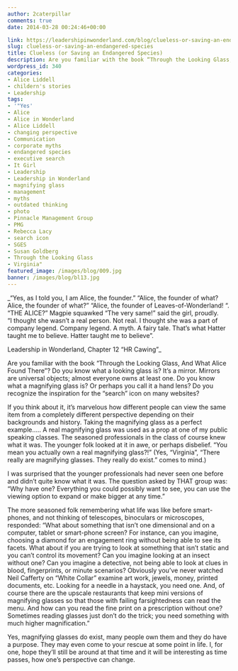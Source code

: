 ```yaml
---
author: 2caterpillar
comments: true
date: 2014-03-28 00:24:46+00:00

link: https://leadershipinwonderland.com/blog/clueless-or-saving-an-endangered-species/
slug: clueless-or-saving-an-endangered-species
title: Clueless (or Saving an Endangered Species)
description: Are you familiar with the book “Through the Looking Glass, And What Alice Found There”?  Do you know what a looking glass is?  It’s a mirror.
wordpress_id: 340
categories:
- Alice Liddell
- childern's stories
- Leadership
tags:
- '"Yes'
- Alice
- Alice in Wonderland
- Alice Liddell
- changing perspective
- Communication
- corporate myths
- endangered species
- executive search
- It Girl
- Leadership
- Leadership in Wonderland
- magnifying glass
- management
- myths
- outdated thinking
- photo
- Pinnacle Management Group
- PMG
- Rebecca Lacy
- search icon
- SGES
- Susan Goldberg
- Through the Looking Glass
- Virginia"
featured_image: /images/blog/009.jpg
banner: /images/blog/bl13.jpg
---
```



_“Yes, as I told you, I am Alice, the founder.”
“Alice, the founder of what?  Alice, the founder of what?”
“Alice, the founder of Leaves-of-Wonderland! “.
“THE ALICE?”  Magpie squawked
“The very same!” said the girl, proudly.  
“I thought she wasn’t a real person.  Not real.  I thought she was a part of company legend.   Company legend.  A myth. A fairy tale. That’s what Hatter taught me to believe.  Hatter taught me to believe”.

Leadership in Wonderland, Chapter 12 “HR Cawing”_



Are you familiar with the book “Through the Looking Glass, And What Alice Found There”?  Do you know what a looking glass is?  It’s a mirror. Mirrors are universal objects; almost everyone owns at least one.  Do you know what a magnifying glass is?  Or perhaps you call it a hand lens?  Do you recognize the inspiration for the “search” icon on many websites?  

If you think about it, it’s marvelous how different people can view the same item from a completely different perspective depending on their backgrounds and history.  Taking the magnifying glass as a perfect example…..
A real magnifying glass was used as a prop at one of my public speaking classes.  The seasoned professionals in the class of course knew what it was.  The younger folk looked at it in awe, or perhaps disbelief.  “You mean you actually own a real magnifying glass?!”   (Yes, “Virginia”, “There really are magnifying glasses.  They really do exist.” comes to mind.)

I was surprised that the younger professionals had never seen one before and didn’t quite know what it was.  The question asked by THAT group was:  “Why have one?  Everything you could possibly want to see, you can use the viewing option to expand or make bigger at any time.”  

The more seasoned folk remembering what life was like before smart-phones,  and not thinking of telescopes, binoculars or microscopes, responded:  “What about something that isn’t one dimensional and on a computer, tablet or smart-phone screen?  For instance, can you imagine, choosing a diamond for an engagement ring without being able to see its facets.  What about if you are trying to look at something that isn’t static and you can’t control its movement?  Can you imagine looking at an insect without one?  Can you imagine a detective, not being able to look at clues in blood, fingerprints, or minute scenarios?  Obviously you’ve never watched Neil Cafferty on “White Collar” examine art work, jewels, money, printed documents,  etc.  Looking for a needle in a haystack, you need one.  And, of course there are the upscale restaurants that keep mini versions of magnifying glasses so that those with failing farsightedness can read the menu.  And how can you read the fine print on a prescription without one?  Sometimes reading glasses just don’t do the trick; you need something with much higher magnification.”

Yes, magnifying glasses do exist, many people own them and they do have a purpose.  They may even come to your rescue at some point in life.  I, for one, hope they’ll still be around at that time and it will be interesting as time passes, how one’s perspective can change.
